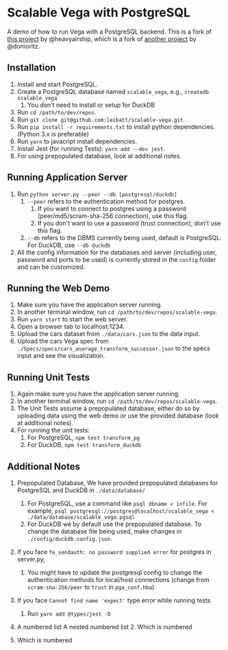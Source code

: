 # Scalable Vega with PostgreSQL

A demo of how to run Vega with a PostgreSQL backend. This is a fork of [this project](https://github.com/heavyairship/scalable-vega) by @heavyairship, which is a fork of [another project](https://github.com/vega/scalable-vega) by @domoritz.

## Installation
1. Install and start PostgreSQL.
2. Create a PostgreSQL database named `scalable_vega`, e.g., `createdb scalable_vega`
    1. You don't need to install or setup for DuckDB
3. Run `cd /path/to/dev/repos`.
4. Run `git clone git@github.com:leibatt/scalable-vega.git`.
5. Run `pip install -r requirements.txt` to install python dependencies. (Python 3.x is preferable)
6. Run `yarn` to javacript install dependencies.
7. Install Jest (for running Tests): `yarn add --dev jest`.
8. For using prepopulated database, look at additional notes.

## Running Application Server
1. Run `python server.py --peer --db [postgresql/duckdb]` 
    1. `--peer` refers to the authentication method for postgres.
        1. If you want to connect to postgres using a password (peer/md5/scram-sha-256 connection), use this flag.
        2. If you don't want to use a password (trust connection), don't use this flag.
    2. `--db` refers to the DBMS currently being used, default is PostgreSQL. For DuckDB, use `--db duckdb`
2. All the config information for the databases and server (including user, password and ports to be used) is currently stored in the `config` folder and can be customized.

## Running the Web Demo
1. Make sure you have the application server running.
2. In another terminal window, run `cd /path/to/dev/repos/scalable-vega`.
3. Run `yarn start` to start the web server.
4. Open a browser tab to localhost:1234.
5. Upload the cars dataset from `./data/cars.json` to the data input.
6. Upload the cars Vega spec from `./Specs/specs/cars_average_transform_successor.json` to the specs input and see the visualization.

## Running Unit Tests
1. Again make sure you have the application server running. 
2. In another terminal window, run `cd /path/to/dev/repos/scalable-vega`. 
3. The Unit Tests assume a prepopulated database, either do so by uploading data using the web demo or use the provided database (look at additional notes).
4. For running the unit tests:
    1. For PostgreSQL, `npm test transform_pg`
    2. For DuckDB, `npm test transform_duckdb`

## Additional Notes
1. Prepopulated Database, We have provided prepopulated databases for PostgreSQL and DuckDB in `./data/database/`
    1. For PostgreSQL, use a command like `psql dbname < infile`. For example, `psql postgresql://postgres@localhost/scalable_vega < ./data/database/scalable_vega.pgsql`
    2. For DuckDB we by default use the prepopulated database. To change the database file being used, make changes in `./config/duckdb.config.json`.
2. If you face `fe_sendauth: no password supplied error` for postgres in server.py,
    1. You might have to update the postgresql config to change the authentication methods for local/host connections (change from `scram-sha-256/peer` to `trust` in `pga_conf.hba`)
3. If you face `Cannot find name 'expect'` type error while running tests
    1. Run `yarn add @types/jest -D`

1. A numbered list
A nested numbered list
    2. Which is numbered
2. Which is numbered
